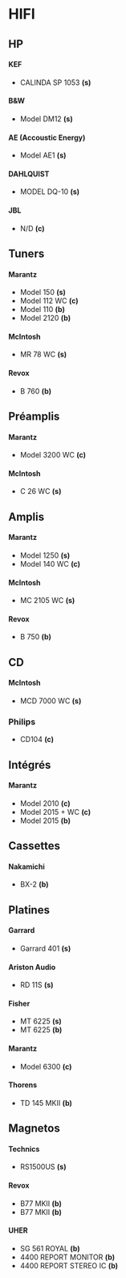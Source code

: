 # HIFI

## HP

#### KEF
- CALINDA SP 1053 **(s)**

#### B&W
- Model DM12 **(s)**

#### AE (Accoustic Energy)
- Model AE1 **(s)**

#### DAHLQUIST
- MODEL DQ-10 **(s)**

#### JBL
- N/D **(c)**

## Tuners
#### Marantz
- Model 150 **(s)**
- Model 112 WC **(c)**
- Model 110 **(b)**
- Model 2120 **(b)**

#### McIntosh
- MR 78 WC **(s)**

#### Revox
- B 760 **(b)**

## Préamplis
#### Marantz
- Model 3200 WC **(c)**

#### McIntosh
- C 26 WC **(s)**

## Amplis
#### Marantz
- Model 1250 **(s)**
- Model 140 WC **(c)**

#### McIntosh
- MC 2105 WC **(s)**

#### Revox
- B 750 **(b)**

## CD

#### McIntosh
- MCD 7000 WC **(s)**

### Philips
- CD104 **(c)**

## Intégrés

#### Marantz
- Model 2010 **(c)**
- Model 2015 + WC **(c)**
- Model 2015 **(b)**

## Cassettes
#### Nakamichi
- BX-2 **(b)**

## Platines
#### Garrard
- Garrard 401 **(s)**

#### Ariston Audio
- RD 11S **(s)**

#### Fisher
- MT 6225 **(s)**
- MT 6225 **(b)**

#### Marantz
- Model 6300 **(c)**

#### Thorens
- TD 145 MKII **(b)**

## Magnetos

#### Technics
- RS1500US **(s)**

#### Revox
- B77 MKII **(b)**
- B77 MKII **(b)**

#### UHER
- SG 561 ROYAL **(b)**
- 4400 REPORT MONITOR **(b)**
- 4400 REPORT STEREO IC **(b)**
